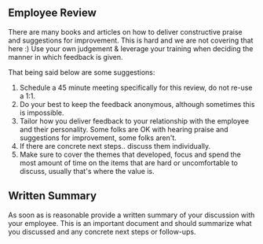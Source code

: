 ## Employee Review

There are many books and articles on how to deliver constructive praise and suggestions for improvement. This is hard and we are not covering that here :) Use your own judgement & leverage your training when deciding the manner in which feedback is given.

That being said below are some suggestions:

1. Schedule a 45 minute meeting specifically for this review, do not re-use a 1:1.
1. Do your best to keep the feedback anonymous, although sometimes this is impossible.
1. Tailor how you deliver feedback to your relationship with the employee and their personality. Some folks are OK with hearing praise and suggestions for improvement, some folks aren't.
1. If there are concrete next steps.. discuss them individually.
1. Make sure to cover the themes that developed, focus and spend the most amount of time on the items that are hard or uncomfortable to discuss, usually that's where the value is.


## Written Summary

As soon as is reasonable provide a written summary of your discussion with your employee. This is an important document and should summarize what you discussed and any concrete next steps or follow-ups.